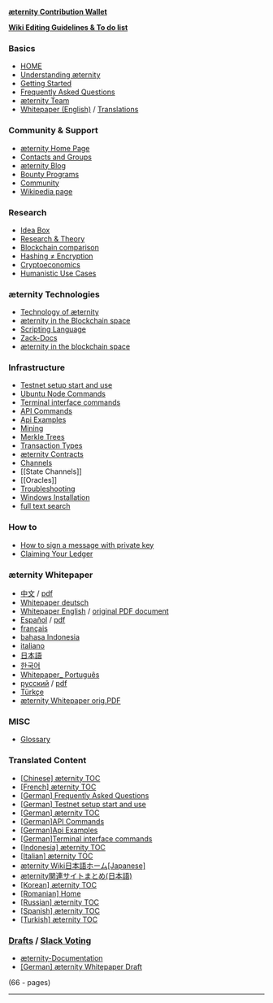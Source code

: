 [**æternity Contribution Wallet**](https://wallet.aeternity.com)

[**Wiki Editing Guidelines & To do list**][todo]

### Basics
- [HOME](https://github.com/aeternity/wiki/wiki)
- [Understanding æternity][understandAE]
- [Getting Started][started]
- [Frequently Asked Questions][faq]
- [æternity Team][team]
- [Whitepaper (English)](Whitepaper_English) / [Translations](æternity-Whitepaper)

### Community & Support
- [æternity Home Page](http://www.aeternity.com/)
- [Contacts and Groups](Contacts-and-Groups)
- [æternity Blog](https://blog.aeternity.com)
- [Bounty Programs][bounty]
- [Community](Community)
- [Wikipedia page](Wikipedia-page)

### Research
- [Idea Box][ideabox]
- [Research & Theory][research]
- [Blockchain comparison](Blockchain-comparison)
- [Hashing ≠ Encryption](hashing--encryption)
- [Cryptoeconomics](Cryptoeconomics)
- [Humanistic Use Cases](hHumanistic-Use-Cases)

### æternity Technologies
- [Technology of æternity][tech]
- [æternity in the Blockchain space][blockchainAndAE]
- [Scripting Language](https://github.com/BumblebeeBat/chalang/tree/master/docs)
- [Zack-Docs](https://github.com/aeternity/testnet/tree/master/docs)
- [æternity in the blockchain space](æternity-in-the-blockchain-space)

### Infrastructure
- [Testnet setup start and use](testnet-setup-start-and-use)
- [Ubuntu Node Commands](Ubuntu-Node-Commands)
- [Terminal interface commands](Terminal-interface-commands)
- [API Commands](API-Commands)
- [Api Examples](Api-Examples)
- [Mining][mining]
- [Merkle Trees](Merkle-Trees)
- [Transaction Types](Transaction-Types)
- [æternity Contracts][contracts]
- [Channels](Channels)
- [[State Channels]]
- [[Oracles]]
- [Troubleshooting][troubleshooting]
- [Windows Installation][wininstall]
- [full text search](https://github.com/aeternity/wiki/search?o=desc&type=Wikis)

### How to
- [How to sign a message with private key][privatekeymessage]
- [Claiming Your Ledger][ledgerclaim]

### æternity Whitepaper
- [中文](Whitepaper_Chinese) / [pdf](http://blockchain.aeternity.com/Aeternity区块链白皮书.pdf)
- [Whitepaper deutsch](Whitepaper_Deutsch)
- [Whitepaper English][WP_engl] / [original PDF document](https://blockchain.aeternity.com/æternity-blockchain-whitepaper.pdf)
- [Español](Whitepaper_Español) / [pdf](http://blockchain.aeternity.com/Aeternity-blockchain-espaniol.pdf)
- [français](Whitepaper_French)
- [bahasa Indonesia](Whitepaper_Indonesia)
- [italiano](Whitepaper_Italian)
- [日本語](Whitepaper_Japanese)
- [한국어][WP_kr]
- [Whitepaper_ Português](Whitepaper_-Português)
- [русский](Whitepaper_Russian) / [pdf](http://blockchain.aeternity.com/Æternity-whitepaper-russian.pdf)
- [Türkçe](Whitepaper_Turkish)
- [æternity Whitepaper orig.PDF](https://blockchain.aeternity.com/æternity-blockchain-whitepaper.pdf)

### MISC
- [Glossary](Glossary)

### Translated Content
- [[Chinese] æternity TOC]([Chinese]-æternity-TOC)
- [[French] æternity TOC]([French]-æternity-TOC)
- [[German] Frequently Asked Questions]([German]-Frequently-Asked-Questions)
- [[German] Testnet setup start and use]([German]-Testnet-setup-start-and-use)
- [[German] æternity TOC]([German]-æternity-TOC)
- [[German]API Commands]([German]API-Commands)
- [[German]Api Examples]([German]Api-Examples)
- [[German]Terminal interface commands]([German]Terminal-interface-commands)
- [[Indonesia] æternity TOC]([Indonesia]-æternity-TOC)
- [[Italian] æternity TOC]([Italian]-æternity-TOC)
- [æternity Wiki日本語ホーム[Japanese]](æternity-Wiki%E6%97%A5%E6%9C%AC%E8%AA%9E%E3%83%9B%E3%83%BC%E3%83%A0[Japanese])
- [æternity関連サイトまとめ(日本語)](æternity%E9%96%A2%E9%80%A3%E3%82%B5%E3%82%A4%E3%83%88%E3%81%BE%E3%81%A8%E3%82%81(%E6%97%A5%E6%9C%AC%E8%AA%9E))
- [[Korean] æternity TOC]([Korean]-æternity-TOC)
- [[Romanian] Home]([Romanian]-Home)
- [[Russian] æternity TOC]([Russian]-æternity-TOC)
- [[Spanish] æternity TOC]([Spanish]-æternity-TOC)
- [[Turkish] æternity TOC]([Turkish]-æternity-TOC)

### [Drafts][drafts] / [Slack Voting](https://aeternity.slack.com/archives/C59BALQCE/p1495699809433243)
- [æternity-Documentation][doc]
- [[German] æternity Whitepaper Draft]([German]-æternity-Whitepaper-Draft)


(66 - pages)
***
[drafts]: æternity-wiki-draft-documents
[todo]: Wiki-Guidelines-&-To-Do's
[understandAE]: Understanding-æternity
[faq]: Frequently-Asked-Questions
[tech]: æternity-Technology
[research]: Research-and-Theory
[doc]: æternity-Documentation
[blockchainAndAE]: æternity-in-the-blockchain-space
[contracts]: æternity-Contracts
[team]: æternity-Team
[bounty]: Bounty
[ledgerclaim]: Claiming-Your-Ledger
[started]: Getting-Started
[contact]: Contacts-and-Groups
[privatekeymessage]: How-to-sign-a-message-with-a-private-key%3F
[ideabox]: Idea-Box
[wininstall]: Installing-on-Windows-(work-in-progress,-help-wanted)
[mining]: Mining
[troubleshooting]: Troubleshooting
[WP_engl]: Whitepaper_English
[WP_kr]: Whitepaper_korean-(%ED%95%9C%EA%B5%AD%EC%96%B4)
